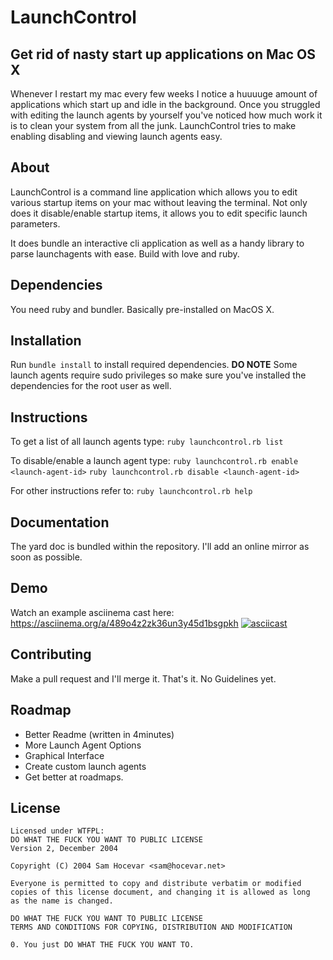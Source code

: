 # LaunchControl
## Get rid of nasty start up applications on Mac OS X
Whenever I restart my mac every few weeks I notice a huuuuge amount of applications which start up and idle in the background. Once you struggled with editing the launch agents by yourself you've noticed how much work it is to clean your system from all the junk. 
LaunchControl tries to make enabling disabling and viewing launch agents easy. 

## About
LaunchControl is a command line application which allows you to edit various startup items on your mac without leaving the terminal.
Not only does it disable/enable startup items, it allows you to edit specific launch parameters.

It does bundle an interactive cli application as well as a handy library to parse launchagents with ease.
Build with love and ruby.

## Dependencies
You need ruby and bundler. Basically pre-installed on MacOS X.

## Installation
Run `bundle install` to install required dependencies. 
**DO NOTE** Some launch agents require sudo privileges so make sure you've installed the dependencies for the root user as well.

## Instructions
To get a list of all launch agents type: 
`ruby launchcontrol.rb list`

To disable/enable a launch agent type:
`ruby launchcontrol.rb enable <launch-agent-id>`
`ruby launchcontrol.rb disable <launch-agent-id>`

For other instructions refer to:
`ruby launchcontrol.rb help`

## Documentation
The yard doc is bundled within the repository. I'll add an online mirror as soon as possible.

## Demo
Watch an example asciinema cast here: https://asciinema.org/a/489o4z2zk36un3y45d1bsgpkh
[![asciicast](https://asciinema.org/a/489o4z2zk36un3y45d1bsgpkh.png)](https://asciinema.org/a/489o4z2zk36un3y45d1bsgpkh)

## Contributing
Make a pull request and I'll merge it. That's it. No Guidelines yet.

## Roadmap
- Better Readme (written in 4minutes)
- More Launch Agent Options
- Graphical Interface
- Create custom launch agents
- Get better at roadmaps.

## License

    Licensed under WTFPL:
    DO WHAT THE FUCK YOU WANT TO PUBLIC LICENSE 
    Version 2, December 2004 

    Copyright (C) 2004 Sam Hocevar <sam@hocevar.net> 

    Everyone is permitted to copy and distribute verbatim or modified 
    copies of this license document, and changing it is allowed as long 
    as the name is changed. 

    DO WHAT THE FUCK YOU WANT TO PUBLIC LICENSE 
    TERMS AND CONDITIONS FOR COPYING, DISTRIBUTION AND MODIFICATION 

    0. You just DO WHAT THE FUCK YOU WANT TO.
